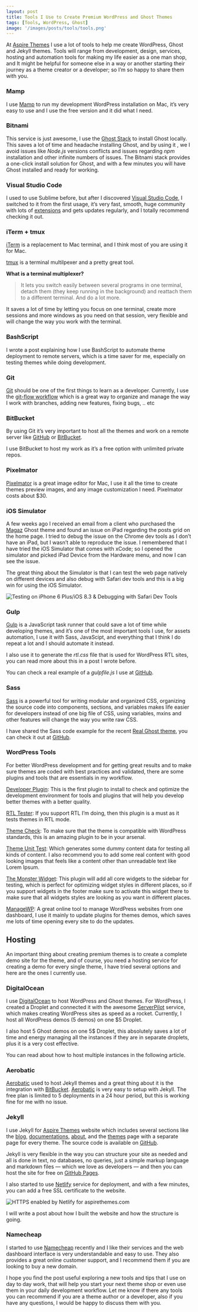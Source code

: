 ```yaml
---
layout: post
title: Tools I Use to Create Premium WordPress and Ghost Themes
tags: [Tools, WordPress, Ghost]
image: '/images/posts/tools/tools.png'
---
```


At [Aspire Themes](http://aspirethemes.com/) I use a lot of tools to help me create WordPress, Ghost and Jekyll themes. Tools will range from development, design, services, hosting and automation tools for making my life easier as a one man shop, and It might be helpful for someone else in a way or another starting their journey as a theme creator or a developer; so I’m so happy to share them with you.

### Mamp

I use [Mamp](https://www.mamp.info/) to run my development WordPress installation on Mac, it’s very easy to use and I use the free version and it did what I need.

### Bitnami

This service is just awesome, I use the [Ghost Stack](https://bitnami.com/stack/ghost) to install Ghost locally. This saves a lot of time and headache installing Ghost, and by using it , we I avoid issues like *Node.js* versions conflicts and issues regarding *npm* installation and other infinite numbers of issues. The Bitnami stack provides a one-click install solution for Ghost, and with a few minutes you will have Ghost installed and ready for working.

### Visual Studio Code

I used to use Sublime before, but after I discovered [Visual Studio Code](https://code.visualstudio.com/), I switched to it from the first usage, it’s very fast, smooth, huge community with lots of [extensions](https://marketplace.visualstudio.com/VSCode) and gets updates regularly, and I totally recommend checking it out.

### iTerm + tmux

[iTerm](https://www.iterm2.com/) is a replacement to Mac terminal, and I think most of you are using it for Mac.

[tmux](https://tmux.github.io/) is a terminal multilpexer and a pretty great tool.

**What is a terminal multiplexer?**

> It lets you switch easily between several programs in one terminal, detach them (they keep running in the background) and reattach them to a different terminal. And do a lot more.

It saves a lot of time by letting you focus on one terminal, create more sessions and more windows as you need on that session, very flexible and will change the way you work with the terminal.

### BashScript

I wrote a post explaining how I use BashScript to automate theme deployment to remote servers, which is a time saver for me, especially on testing themes while doing development.

### Git

[Git](https://git-scm.com/) should be one of the first things to learn as a developer. Currently, I use the [git-flow workflow](http://nvie.com/posts/a-successful-git-branching-model/) which is a great way to organize and manage the way I work with branches, adding new features, fixing bugs, .. etc

### BitBucket

By using Git it’s very important to host all the themes and work on a remote server like [GitHub](https://github.com/) or [BitBucket](http://bitbucket.org/).

I use BitBucket to host my work as it’s a free option with unlimited private repos.

### Pixelmator

[Pixelmator](http://www.pixelmator.com/mac/) is a great image editor for Mac, I use it all the time to create themes preview images, and any image customization I need. Pixelmator costs about $30.

### iOS Simulator

A few weeks ago I received an email from a client who purchased the [Magaz](https://aspirethemes.com/themes/magaz-ghost.html) Ghost theme and found an issue on iPad regarding the posts grid on the home page. I tried to debug the issue on the Chrome dev tools as I don’t have an iPad, but I wasn’t able to reproduce the issue. I remembered that I have tried the iOS Simulator that comes with xCode; so I opened the simulator and picked iPad Device from the Hardware menu, and now I can see the issue.

The great thing about the Simulator is that I can test the web page natively on different devices and also debug with Safari dev tools and this is a big win for using the iOS Simulator.

![Testing on iPhone 6 Plus/iOS 8.3 & Debugging with Safari Dev Tools](/images/posts/tools/tools.png)

### Gulp

[Gulp](http://gulpjs.com/) is a JavaScript task runner that could save a lot of time while developing themes, and it’s one of the most important tools I use, for assets automation, I use it with Sass, JavaScipt, and everything that I think I do repeat a lot and I should automate it instead.

I also use it to generate the *rtl.css* file that is used for WordPress RTL sites, you can read more about this in a post I wrote before.

You can check a real example of a *gulpfile.js* I use at [GitHub](https://gist.github.com/ahmadajmi/c8540178238a6e36601f690e818e7448).

### Sass

[Sass](http://sass-lang.com/) is a powerful tool for writing modular and organized CSS, organizing the source code into components, sections, and variables makes life easier for developers instead of one big file of CSS, using variables, mxins and other features will change the way you write raw CSS.

I have shared the Sass code example for the recent [Real Ghost theme](https://aspirethemes.com/themes/real-ghost.html), you can check it out at [GitHub](https://github.com/ahmadajmi/sass-example).

### WordPress Tools

For better WordPress development and for getting great results and to make sure themes are coded with best practices and validated, there are some plugins and tools that are essentials in my workflow.

[Developer Plugin](http://wordpress.org/extend/plugins/developer/): This is the first plugin to install to check and optimize the development environment for tools and plugins that will help you develop better themes with a better quality.

[RTL Tester](https://wordpress.org/plugins/rtl-tester/): If you support RTL I’m doing, then this plugin is a must as it tests themes in RTL mode.

[Theme Check](https://wordpress.org/plugins/theme-check/): To make sure that the theme is compatible with WordPress standards, this is an amazing plugin to be in your arsenal.

[Theme Unit Test](https://codex.wordpress.org/Theme_Unit_Test): Which generates some dummy content data for testing all kinds of content. I also recommend you to add some real content with good looking images that feels like a content other than unreadable text like Lorem Ipsum.

[The Monster Widget](http://wordpress.org/extend/plugins/monster-widget/): This plugin will add all core widgets to the sidebar for testing, which is perfect for optimizing widget styles in different places, so if you support widgets in the footer make sure to activate this widget there to make sure that all widgets styles are looking as you want in different places.

[ManageWP](https://managewp.com/): A great online tool to manage WordPress websites from one dashboard, I use it mainly to update plugins for themes demos, which saves me lots of time opening every site to do the updates.

## Hosting

An important thing about creating premium themes is to create a complete demo site for the theme, and of course, you need a hosting service for creating a demo for every single theme, I have tried several options and here are the ones I currently use.

### DigitalOcean

I use [DigitalOcean](https://www.digitalocean.com/) to host WordPress and Ghost themes. For WordPress, I created a Droplet and connected it with the awesome [ServerPilot](https://serverpilot.io/) service, which makes creating WordPress sites as speed as a rocket. Currently, I host all WordPress demos (5 demos) on one $5 Droplet.

I also host 5 Ghost demos on one 5$ Droplet, this absolutely saves a lot of time and energy managing all the instances if they are in separate droplets, plus it is a very cost effective.

You can read about how to host multiple instances in the following article.

### Aerobatic

[Aerobatic](https://www.aerobatic.com/) used to host Jekyll themes and a great thing about it is the integration with [BitBucket](http://bitbucket.org/). [Aerobatic](https://www.aerobatic.com/) is very easy to setup with Jekyll. The free plan is limited to 5 deployments in a 24 hour period, but this is working fine for me with no issue.

### Jekyll

I use Jekyll for [Aspire Themes](http://aspirethemes.com/) website which includes several sections like the [blog](http://aspirethemes.com/blog/), [documentations](http://aspirethemes.com/docs/), [about](http://aspirethemes.com/about/), and the [themes](http://aspirethemes.com/themes/) page with a separate page for every theme. The source code is available on [GitHub](https://github.com/aspirethemes/aspirethemes.github.io).

Jekyll is very flexible in the way you can structure your site as needed and all is done in text, no databases, no queries, just a simple markup language and markdown files — which we love as developers — and then you can host the site for free on [GitHub Pages](https://pages.github.com/).

I also started to use [Netlify](https://www.netlify.com/) service for deployment, and with a few minutes, you can add a free SSL certificate to the website.

![HTTPS enabled by Netlify for aspirethemes.com](/images/posts/tools/aspirethemes.png)

I will write a post about how I built the website and how the structure is going.

### Namecheap

I started to use [Namecheap](https://www.namecheap.com/) recently and I like their services and the web dashboard interface is very understandable and easy to use. They also provides a great online customer support, and I recommend them if you are looking to buy a new domain.

I hope you find the post useful exploring a new tools and tips that I use on day to day work, that will help you start your next theme shop or even use them in your daily development workflow. Let me know if there any tools you can recommend if you are a theme author or a developer, also if you have any questions, I would be happy to discuss them with you.